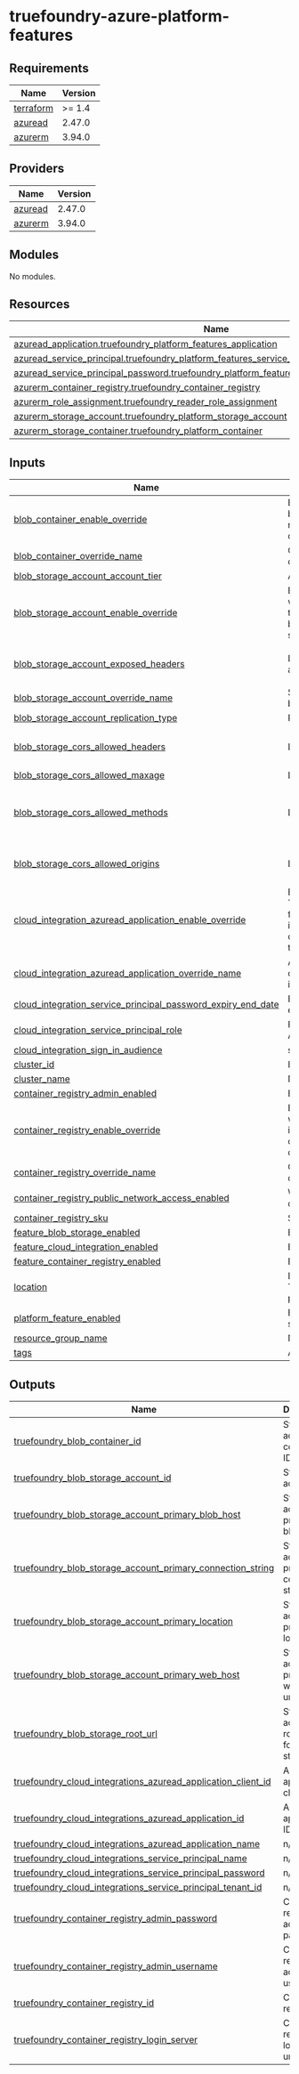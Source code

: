 # truefoundry-azure-platform-features
<!-- BEGIN_TF_DOCS -->
## Requirements

| Name | Version |
|------|---------|
| <a name="requirement_terraform"></a> [terraform](#requirement\_terraform) | >= 1.4 |
| <a name="requirement_azuread"></a> [azuread](#requirement\_azuread) | 2.47.0 |
| <a name="requirement_azurerm"></a> [azurerm](#requirement\_azurerm) | 3.94.0 |

## Providers

| Name | Version |
|------|---------|
| <a name="provider_azuread"></a> [azuread](#provider\_azuread) | 2.47.0 |
| <a name="provider_azurerm"></a> [azurerm](#provider\_azurerm) | 3.94.0 |

## Modules

No modules.

## Resources

| Name | Type |
|------|------|
| [azuread_application.truefoundry_platform_features_application](https://registry.terraform.io/providers/hashicorp/azuread/2.47.0/docs/resources/application) | resource |
| [azuread_service_principal.truefoundry_platform_features_service_principal](https://registry.terraform.io/providers/hashicorp/azuread/2.47.0/docs/resources/service_principal) | resource |
| [azuread_service_principal_password.truefoundry_platform_features_service_principal_password](https://registry.terraform.io/providers/hashicorp/azuread/2.47.0/docs/resources/service_principal_password) | resource |
| [azurerm_container_registry.truefoundry_container_registry](https://registry.terraform.io/providers/hashicorp/azurerm/3.94.0/docs/resources/container_registry) | resource |
| [azurerm_role_assignment.truefoundry_reader_role_assignment](https://registry.terraform.io/providers/hashicorp/azurerm/3.94.0/docs/resources/role_assignment) | resource |
| [azurerm_storage_account.truefoundry_platform_storage_account](https://registry.terraform.io/providers/hashicorp/azurerm/3.94.0/docs/resources/storage_account) | resource |
| [azurerm_storage_container.truefoundry_platform_container](https://registry.terraform.io/providers/hashicorp/azurerm/3.94.0/docs/resources/storage_container) | resource |

## Inputs

| Name | Description | Type | Default | Required |
|------|-------------|------|---------|:--------:|
| <a name="input_blob_container_enable_override"></a> [blob\_container\_enable\_override](#input\_blob\_container\_enable\_override) | Enable overriding the name of container. This will only be used if feature\_blob\_storage\_enabled is true. You need to pass container\_override\_name to pass the container name | `bool` | `true` | no |
| <a name="input_blob_container_override_name"></a> [blob\_container\_override\_name](#input\_blob\_container\_override\_name) | Container name. Only used if container\_enable\_override is true | `string` | `""` | no |
| <a name="input_blob_storage_account_account_tier"></a> [blob\_storage\_account\_account\_tier](#input\_blob\_storage\_account\_account\_tier) | Account tier of the storage account | `string` | `"Standard"` | no |
| <a name="input_blob_storage_account_enable_override"></a> [blob\_storage\_account\_enable\_override](#input\_blob\_storage\_account\_enable\_override) | Enable overriding the name of storage account. This will only be used if feature\_blob\_storage\_enabled is true. You need to pass blob\_storage\_account\_override\_name to pass the storage account name | `bool` | `false` | no |
| <a name="input_blob_storage_account_exposed_headers"></a> [blob\_storage\_account\_exposed\_headers](#input\_blob\_storage\_account\_exposed\_headers) | List of exposed headers for CORS origins of storage account | `list(string)` | <pre>[<br>  "Etag"<br>]</pre> | no |
| <a name="input_blob_storage_account_override_name"></a> [blob\_storage\_account\_override\_name](#input\_blob\_storage\_account\_override\_name) | Storage account name. Only used if blob\_storage\_account\_enable\_override is true | `string` | `""` | no |
| <a name="input_blob_storage_account_replication_type"></a> [blob\_storage\_account\_replication\_type](#input\_blob\_storage\_account\_replication\_type) | Replication type of storage account | `string` | `"GRS"` | no |
| <a name="input_blob_storage_cors_allowed_headers"></a> [blob\_storage\_cors\_allowed\_headers](#input\_blob\_storage\_cors\_allowed\_headers) | List of allowed headers for CORS of storage account | `list(string)` | <pre>[<br>  "*"<br>]</pre> | no |
| <a name="input_blob_storage_cors_allowed_maxage"></a> [blob\_storage\_cors\_allowed\_maxage](#input\_blob\_storage\_cors\_allowed\_maxage) | List of allowed maxage for CORS of storage account | `number` | `3000` | no |
| <a name="input_blob_storage_cors_allowed_methods"></a> [blob\_storage\_cors\_allowed\_methods](#input\_blob\_storage\_cors\_allowed\_methods) | List of allowed methods for CORS of storage account | `list(string)` | <pre>[<br>  "GET",<br>  "POST",<br>  "PUT"<br>]</pre> | no |
| <a name="input_blob_storage_cors_allowed_origins"></a> [blob\_storage\_cors\_allowed\_origins](#input\_blob\_storage\_cors\_allowed\_origins) | List of allowed origin for CORS of storage account | `list(string)` | <pre>[<br>  "*"<br>]</pre> | no |
| <a name="input_cloud_integration_azuread_application_enable_override"></a> [cloud\_integration\_azuread\_application\_enable\_override](#input\_cloud\_integration\_azuread\_application\_enable\_override) | Enable overriding the name of azuread application. This will only be used if feature\_cloud\_integration\_azuread\_application\_enabled is true. You need to pass cloud\_integration\_azuread\_application\_override\_name to pass the azuread application name | `bool` | `false` | no |
| <a name="input_cloud_integration_azuread_application_override_name"></a> [cloud\_integration\_azuread\_application\_override\_name](#input\_cloud\_integration\_azuread\_application\_override\_name) | Azuread application name. Only used if cloud\_integration\_azuread\_application\_enable\_override is true | `string` | `""` | no |
| <a name="input_cloud_integration_service_principal_password_expiry_end_date"></a> [cloud\_integration\_service\_principal\_password\_expiry\_end\_date](#input\_cloud\_integration\_service\_principal\_password\_expiry\_end\_date) | End date post which service principal password would expire | `string` | `"2124-02-12T09:42:53Z"` | no |
| <a name="input_cloud_integration_service_principal_role"></a> [cloud\_integration\_service\_principal\_role](#input\_cloud\_integration\_service\_principal\_role) | Role that will be assigned to the service principal on AKS cluster | `string` | `"Reader"` | no |
| <a name="input_cloud_integration_sign_in_audience"></a> [cloud\_integration\_sign\_in\_audience](#input\_cloud\_integration\_sign\_in\_audience) | sign\_in\_audience of the cloud integration | `string` | `"AzureADMyOrg"` | no |
| <a name="input_cluster_id"></a> [cluster\_id](#input\_cluster\_id) | ID of the AKS cluster | `string` | n/a | yes |
| <a name="input_cluster_name"></a> [cluster\_name](#input\_cluster\_name) | Name of the AKS cluster | `string` | n/a | yes |
| <a name="input_container_registry_admin_enabled"></a> [container\_registry\_admin\_enabled](#input\_container\_registry\_admin\_enabled) | Enable admin for the docker registry | `bool` | `true` | no |
| <a name="input_container_registry_enable_override"></a> [container\_registry\_enable\_override](#input\_container\_registry\_enable\_override) | Enable overriding the name of container registry. This will only be used if feature\_container\_registry\_enabled is true. You need to pass container\_registry\_override\_name to pass the container registry name | `bool` | `false` | no |
| <a name="input_container_registry_override_name"></a> [container\_registry\_override\_name](#input\_container\_registry\_override\_name) | Container registry name. Only used if container\_registry\_enable\_override is true | `string` | `""` | no |
| <a name="input_container_registry_public_network_access_enabled"></a> [container\_registry\_public\_network\_access\_enabled](#input\_container\_registry\_public\_network\_access\_enabled) | Whether public network access is allowed for the container registry | `bool` | `true` | no |
| <a name="input_container_registry_sku"></a> [container\_registry\_sku](#input\_container\_registry\_sku) | SKU of the docker registry | `string` | `"Standard"` | no |
| <a name="input_feature_blob_storage_enabled"></a> [feature\_blob\_storage\_enabled](#input\_feature\_blob\_storage\_enabled) | Enable blob storage feature in the platform | `bool` | `true` | no |
| <a name="input_feature_cloud_integration_enabled"></a> [feature\_cloud\_integration\_enabled](#input\_feature\_cloud\_integration\_enabled) | Enable the support of cloud integration | `bool` | `true` | no |
| <a name="input_feature_container_registry_enabled"></a> [feature\_container\_registry\_enabled](#input\_feature\_container\_registry\_enabled) | Enable docker registry feature in the platform | `bool` | `true` | no |
| <a name="input_location"></a> [location](#input\_location) | Location of the storage account and container registry. This should be kept similar to resource group for ideal performance. | `string` | n/a | yes |
| <a name="input_platform_feature_enabled"></a> [platform\_feature\_enabled](#input\_platform\_feature\_enabled) | Enable platform features like container registry and storage account | `bool` | `true` | no |
| <a name="input_resource_group_name"></a> [resource\_group\_name](#input\_resource\_group\_name) | Name of the resource group | `string` | n/a | yes |
| <a name="input_tags"></a> [tags](#input\_tags) | A map of tags to add to all resources | `map(string)` | `{}` | no |

## Outputs

| Name | Description |
|------|-------------|
| <a name="output_truefoundry_blob_container_id"></a> [truefoundry\_blob\_container\_id](#output\_truefoundry\_blob\_container\_id) | Storage account container ID |
| <a name="output_truefoundry_blob_storage_account_id"></a> [truefoundry\_blob\_storage\_account\_id](#output\_truefoundry\_blob\_storage\_account\_id) | Storage account id |
| <a name="output_truefoundry_blob_storage_account_primary_blob_host"></a> [truefoundry\_blob\_storage\_account\_primary\_blob\_host](#output\_truefoundry\_blob\_storage\_account\_primary\_blob\_host) | Storage account primary blob host |
| <a name="output_truefoundry_blob_storage_account_primary_connection_string"></a> [truefoundry\_blob\_storage\_account\_primary\_connection\_string](#output\_truefoundry\_blob\_storage\_account\_primary\_connection\_string) | Storage account primary connection string |
| <a name="output_truefoundry_blob_storage_account_primary_location"></a> [truefoundry\_blob\_storage\_account\_primary\_location](#output\_truefoundry\_blob\_storage\_account\_primary\_location) | Storage account primary location |
| <a name="output_truefoundry_blob_storage_account_primary_web_host"></a> [truefoundry\_blob\_storage\_account\_primary\_web\_host](#output\_truefoundry\_blob\_storage\_account\_primary\_web\_host) | Storage account primary web host url |
| <a name="output_truefoundry_blob_storage_root_url"></a> [truefoundry\_blob\_storage\_root\_url](#output\_truefoundry\_blob\_storage\_root\_url) | Storage account root URL for blob storage |
| <a name="output_truefoundry_cloud_integrations_azuread_application_client_id"></a> [truefoundry\_cloud\_integrations\_azuread\_application\_client\_id](#output\_truefoundry\_cloud\_integrations\_azuread\_application\_client\_id) | Azure AD application client ID |
| <a name="output_truefoundry_cloud_integrations_azuread_application_id"></a> [truefoundry\_cloud\_integrations\_azuread\_application\_id](#output\_truefoundry\_cloud\_integrations\_azuread\_application\_id) | Azure AD application ID |
| <a name="output_truefoundry_cloud_integrations_azuread_application_name"></a> [truefoundry\_cloud\_integrations\_azuread\_application\_name](#output\_truefoundry\_cloud\_integrations\_azuread\_application\_name) | n/a |
| <a name="output_truefoundry_cloud_integrations_service_principal_name"></a> [truefoundry\_cloud\_integrations\_service\_principal\_name](#output\_truefoundry\_cloud\_integrations\_service\_principal\_name) | n/a |
| <a name="output_truefoundry_cloud_integrations_service_principal_password"></a> [truefoundry\_cloud\_integrations\_service\_principal\_password](#output\_truefoundry\_cloud\_integrations\_service\_principal\_password) | n/a |
| <a name="output_truefoundry_cloud_integrations_service_principal_tenant_id"></a> [truefoundry\_cloud\_integrations\_service\_principal\_tenant\_id](#output\_truefoundry\_cloud\_integrations\_service\_principal\_tenant\_id) | n/a |
| <a name="output_truefoundry_container_registry_admin_password"></a> [truefoundry\_container\_registry\_admin\_password](#output\_truefoundry\_container\_registry\_admin\_password) | Container registry admin password |
| <a name="output_truefoundry_container_registry_admin_username"></a> [truefoundry\_container\_registry\_admin\_username](#output\_truefoundry\_container\_registry\_admin\_username) | Container registry admin username |
| <a name="output_truefoundry_container_registry_id"></a> [truefoundry\_container\_registry\_id](#output\_truefoundry\_container\_registry\_id) | Container registry ID |
| <a name="output_truefoundry_container_registry_login_server"></a> [truefoundry\_container\_registry\_login\_server](#output\_truefoundry\_container\_registry\_login\_server) | Container registry login server url |
<!-- END_TF_DOCS -->